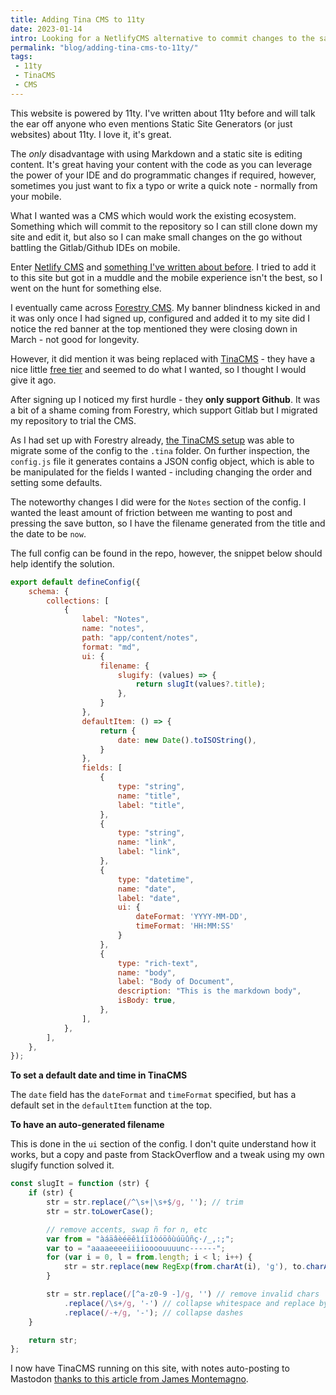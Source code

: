 ```yaml
---
title: Adding Tina CMS to 11ty
date: 2023-01-14
intro: Looking for a NetlifyCMS alternative to commit changes to the same repo, I stumbled upon TinaCMS
permalink: "blog/adding-tina-cms-to-11ty/"
tags:
 - 11ty
 - TinaCMS
 - CMS
---
```


This website is powered by 11ty. I've written about 11ty before and will talk the ear off anyone who even mentions Static Site Generators (or just websites) about 11ty. I love it, it's great.

The _only_ disadvantage with using Markdown and a static site is editing content. It's great having your content with the code as you can leverage the power of your IDE and do programmatic changes if required, however, sometimes you just want to fix a typo or write a quick note - normally from your mobile.

What I wanted was a CMS which would work the existing ecosystem. Something which will commit to the repository so I can still clone down my site and edit it, but also so I can make small changes on the go without battling the Gitlab/Github IDEs on mobile.

Enter [Netlify CMS](https://www.netlifycms.org/) and [something I've written about before](/blog/add-netlify-cms-to-an-existing-11ty-site/). I tried to add it to this site but got in a muddle and the mobile experience isn't the best, so I went on the hunt for something else.

I eventually came across [Forestry CMS](https://forestry.io/). My banner blindness kicked in and it was only once I had signed up, configured and added it to my site did I notice the red banner at the top mentioned they were closing down in March - not good for longevity.

However, it did mention it was being replaced with [TinaCMS](https://tina.io/) - they have a nice little [free tier](https://tina.io/pricing/) and seemed to do what I wanted, so I thought I would give it ago.

After signing up I noticed my first hurdle - they **only support Github**. It was a bit of a shame coming from Forestry, which support Gitlab but I migrated my repository to trial the CMS.

As I had set up with Forestry already, [the TinaCMS setup](https://tina.io/docs/introduction/tina-init/) was able to migrate some of the config to the `.tina` folder. On further inspection, the `config.js` file it generates contains a JSON config object, which is able to be manipulated for the fields I wanted - including changing the order and setting some defaults.

The noteworthy changes I did were for the `Notes` section of the config. I wanted the least amount of friction between me wanting to post and pressing the save button, so I have the filename generated from the title and the date to be `now`.

The full config can be found in the repo, however, the snippet below should help identify the solution.

```js
export default defineConfig({
	schema: {
		collections: [
			{
				label: "Notes",
				name: "notes",
				path: "app/content/notes",
				format: "md",
				ui: {
					filename: {
						slugify: (values) => {
							return slugIt(values?.title);
						},
					}
				},
				defaultItem: () => {
					return {
						date: new Date().toISOString(),
					}
				},
				fields: [
					{
						type: "string",
						name: "title",
						label: "title",
					},
					{
						type: "string",
						name: "link",
						label: "link",
					},
					{
						type: "datetime",
						name: "date",
						label: "date",
						ui: {
							dateFormat: 'YYYY-MM-DD',
							timeFormat: 'HH:MM:SS'
						}
					},
					{
						type: "rich-text",
						name: "body",
						label: "Body of Document",
						description: "This is the markdown body",
						isBody: true,
					},
				],
			},
		],
	},
});
```

**To set a default date and time in TinaCMS**

The `date` field has the `dateFormat` and `timeFormat` specified, but has a default set in the `defaultItem` function at the top.

**To have an auto-generated filename**

This is done in the `ui` section of the config. I don't quite understand how it works, but a copy and paste from StackOverflow and a tweak using my own slugify function solved it.

```js
const slugIt = function (str) {
	if (str) {
		str = str.replace(/^\s+|\s+$/g, ''); // trim
		str = str.toLowerCase();

		// remove accents, swap ñ for n, etc
		var from = "àáäâèéëêìíïîòóöôùúüûñç·/_,:;";
		var to = "aaaaeeeeiiiioooouuuunc------";
		for (var i = 0, l = from.length; i < l; i++) {
			str = str.replace(new RegExp(from.charAt(i), 'g'), to.charAt(i));
		}

		str = str.replace(/[^a-z0-9 -]/g, '') // remove invalid chars
			.replace(/\s+/g, '-') // collapse whitespace and replace by -
			.replace(/-+/g, '-'); // collapse dashes
	}

	return str;
};
```

I now have TinaCMS running on this site, with notes auto-posting to Mastodon [thanks to this article from James Montemagno](https://montemagno.com/automate-posting-to-mastodon-via-web-requests/).
